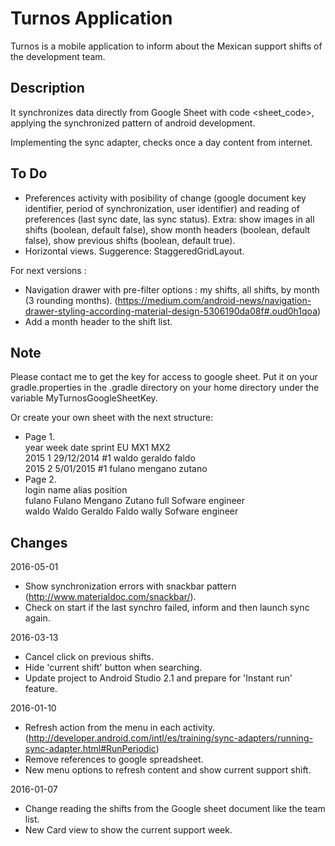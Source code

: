 <h1>Turnos Application</h1>

Turnos is a mobile application to inform about the Mexican support shifts of the development team.

<h2>Description</h2>

It synchronizes data directly from Google Sheet with code <sheet_code>, applying the synchronized pattern
of android development.

Implementing the sync adapter, checks once a day content from internet.

<h2>To Do</h2>

- Preferences activity with posibility of change (google document key identifier, period of synchronization, user identifier) and
  reading of preferences (last sync date, las sync status). Extra: show images in all shifts (boolean, default false), show month headers (boolean, default false),
  show previous shifts (boolean, default true).
- Horizontal views. Suggerence: StaggeredGridLayout.

For next versions :

- Navigation drawer with pre-filter options : my shifts, all shifts, by month (3 rounding months).
  (https://medium.com/android-news/navigation-drawer-styling-according-material-design-5306190da08f#.oud0h1qoa)
- Add a month header to the shift list.


<h2>Note</h2>

Please contact me to get the key for access to google sheet.
Put it on your gradle.properties in the .gradle directory on your home directory under the variable MyTurnosGoogleSheetKey.

Or create your own sheet with the next structure:

- Page 1.<br/>
year	week	date	sprint	EU	MX1	MX2<br/>
2015	1	29/12/2014	#1	waldo	geraldo	faldo<br/>
2015	2	5/01/2015	#1	fulano  mengano	zutano<br/>
- Page 2.<br/>
login	name	alias	position<br/>
fulano	Fulano Mengano Zutano	full	Sofware engineer<br/>
waldo	Waldo Geraldo Faldo	wally	Sofware engineer<br/>

<h2>Changes</h2>

2016-05-01

- Show synchronization errors with snackbar pattern (http://www.materialdoc.com/snackbar/).
- Check on start if the last synchro failed, inform and then launch sync again.

2016-03-13

- Cancel click on previous shifts.
- Hide 'current shift' button when searching.
- Update project to Android Studio 2.1 and prepare for 'Instant run' feature.

2016-01-10

- Refresh action from the menu in each activity. (http://developer.android.com/intl/es/training/sync-adapters/running-sync-adapter.html#RunPeriodic)
- Remove references to google spreadsheet.
- New menu options to refresh content and show current support shift.

2016-01-07

- Change reading the shifts from the Google sheet document like the team list.
- New Card view to show the current support week.


